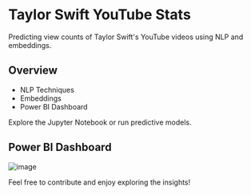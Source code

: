 
# Taylor Swift YouTube Stats

Predicting view counts of Taylor Swift's YouTube videos using NLP and embeddings.

## Overview
- NLP Techniques
- Embeddings
- Power BI Dashboard

Explore the Jupyter Notebook or run predictive models.

## Power BI Dashboard
![image]("https://github.com/Miinaal/TaylorSwift-Youtube-Stats-Analysis/assets/133162574/85d179db-3388-47a1-bd91-a65a8675b2a9">)

Feel free to contribute and enjoy exploring the insights!
